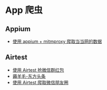 # App 爬虫

## Appium

* [使用 appium + mitmproxy 爬取当当网的数据](./dangdang/)



## Airtest

* [使用 Airtest 抢微信群红包](./抢红包/)
* [薅羊毛-东方头条](./东方头条/)
* [使用 Airtest 爬取微信朋友圈](./微信朋友圈)

